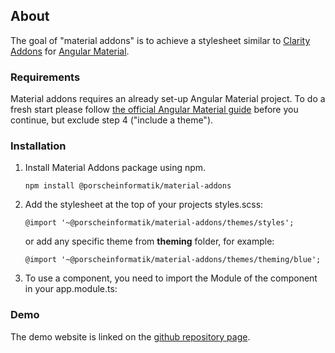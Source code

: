 ## About

The goal of "material addons" is to achieve a stylesheet similar to [Clarity Addons](https://www.npmjs.com/package/@porscheinformatik/clr-addons) for [Angular Material](https://material.angular.io/).

### Requirements

Material addons requires an already set-up Angular Material project. To do a fresh start please follow [the official Angular Material guide](https://material.angular.io/guide/getting-started) before you continue, but exclude step 4 ("include a theme").

### Installation

1.  Install Material Addons package using npm.

    ```
    npm install @porscheinformatik/material-addons
    ```

2.  Add the stylesheet at the top of your projects styles.scss:

    ```
    @import '~@porscheinformatik/material-addons/themes/styles';
    ```
    
    or add any specific theme from **theming** folder, for example:
    
    ```
    @import '~@porscheinformatik/material-addons/themes/theming/blue';
    ```
    
3.  To use a component, you need to import the Module of the component in your app.module.ts:
    
### Demo

The demo website is linked on the [github repository page](https://github.com/porscheinformatik/material-addons).

    
